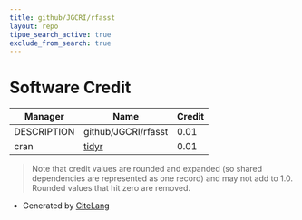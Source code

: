 ```yaml
---
title: github/JGCRI/rfasst
layout: repo
tipue_search_active: true
exclude_from_search: true
---
```

# Software Credit

|Manager|Name|Credit|
|-------|----|------|
|DESCRIPTION|github/JGCRI/rfasst|0.01|
|cran|[tidyr](https://tidyr.tidyverse.org)|0.01|


> Note that credit values are rounded and expanded (so shared dependencies are represented as one record) and may not add to 1.0. Rounded values that hit zero are removed.


- Generated by [CiteLang](https://github.com/vsoch/citelang)

